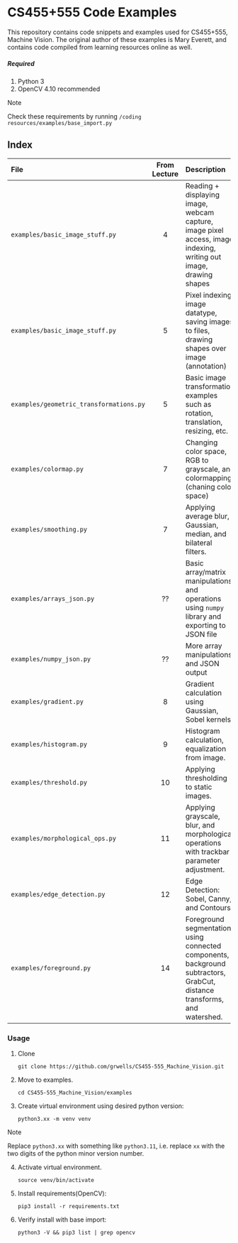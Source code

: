 # CS455+555 Code Examples
This repository contains code snippets and examples used for CS455+555, Machine Vision. The original author of these examples is Mary Everett, and contains code compiled from learning resources online as well. 

##### Required
1. Python 3
2. OpenCV 4.10 recommended

>[!NOTE]
>Check these requirements by running `/coding resources/examples/base_import.py`

## Index

| File | From Lecture | Description |
| :--- | :---: | :--- | 
| `examples/basic_image_stuff.py`         | 4 | Reading + displaying image, webcam capture, image pixel access, image indexing, writing out image, drawing shapes |
| `examples/basic_image_stuff.py`         | 5 | Pixel indexing, image datatype, saving images to files, drawing shapes over image (annotation) |
| `examples/geometric_transformations.py` | 5 | Basic image transformation examples such as rotation, translation, resizing, etc. |
| `examples/colormap.py`                  | 7 | Changing color space, RGB to grayscale, and colormapping (chaning color space) |
| `examples/smoothing.py`                 | 7 | Applying average blur, Gaussian, median, and bilateral filters. |
| `examples/arrays_json.py`               | ?? | Basic array/matrix manipulations and operations using `numpy` library and exporting to JSON file |
| `examples/numpy_json.py`                | ?? | More array manipulations and JSON output | 
| `examples/gradient.py`                  | 8 | Gradient calculation using Gaussian, Sobel kernels. |
| `examples/histogram.py`                 | 9 | Histogram calculation, equalization from image. |
| `examples/threshold.py`               | 10 | Applying thresholding to static images. |
| `examples/morphological_ops.py`     | 11 | Applying grayscale, blur, and morphological operations with trackbar parameter adjustment. |
| `examples/edge_detection.py`      | 12 | Edge Detection: Sobel, Canny, and Contours |
| `examples/foreground.py`        | 14 | Foreground segmentation using connected components, background subtractors, GrabCut, distance transforms, and watershed. |


### Usage

1. Clone
    
    ```console
   git clone https://github.com/grwells/CS455-555_Machine_Vision.git
    ```

2. Move to examples.
    
    ```console
    cd CS455-555_Machine_Vision/examples
    ```

3. Create virtual environment using desired python version:

    ```console
    python3.xx -m venv venv
    ```

>[!NOTE]
>Replace `python3.xx` with something like `python3.11`, i.e. replace `xx` with the two digits of the python minor version number.

4. Activate virtual environment.

    ```console
    source venv/bin/activate
    ```

5. Install requirements(OpenCV):

    ```console 
    pip3 install -r requirements.txt
    ```

6. Verify install with base import:

    ```console 
    python3 -V && pip3 list | grep opencv
    ```
